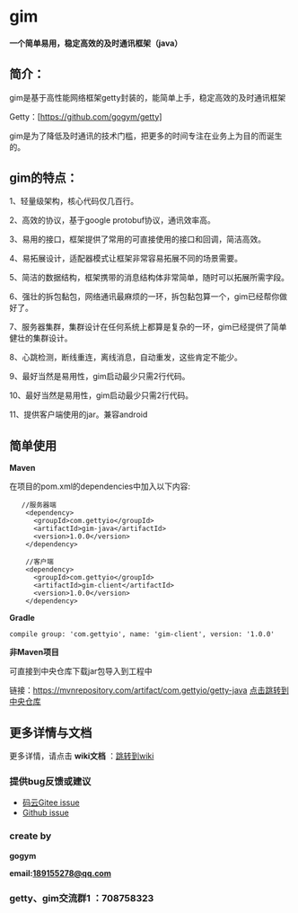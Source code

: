 # gim

#### **一个简单易用，稳定高效的及时通讯框架（java）**

## 简介：

gim是基于高性能网络框架getty封装的，能简单上手，稳定高效的及时通讯框架

Getty：[https://github.com/gogym/getty]

gim是为了降低及时通讯的技术门槛，把更多的时间专注在业务上为目的而诞生的。

## gim的特点：

1、轻量级架构，核心代码仅几百行。

2、高效的协议，基于google protobuf协议，通讯效率高。

3、易用的接口，框架提供了常用的可直接使用的接口和回调，简洁高效。

4、易拓展设计，适配器模式让框架非常容易拓展不同的场景需要。

5、简洁的数据结构，框架携带的消息结构体非常简单，随时可以拓展所需字段。

6、强壮的拆包黏包，网络通讯最麻烦的一环，拆包黏包算一个，gim已经帮你做好了。

7、服务器集群，集群设计在任何系统上都算是复杂的一环，gim已经提供了简单健壮的集群设计。

8、心跳检测，断线重连，离线消息，自动重发，这些肯定不能少。

9、最好当然是易用性，gim启动最少只需2行代码。

10、最好当然是易用性，gim启动最少只需2行代码。

11、提供客户端使用的jar。兼容android

 ## 简单使用 
 
  **Maven** 
 
 在项目的pom.xml的dependencies中加入以下内容:
 
 
 ```
    //服务器端
     <dependency>
       <groupId>com.gettyio</groupId>
       <artifactId>gim-java</artifactId>
       <version>1.0.0</version>
     </dependency>
     
     //客户端
     <dependency>
       <groupId>com.gettyio</groupId>
       <artifactId>gim-client</artifactId>
       <version>1.0.0</version>
     </dependency>
 ```
 
  **Gradle** 
 
 
 ```
 compile group: 'com.gettyio', name: 'gim-client', version: '1.0.0'
 ```
 
  **非Maven项目** 
 
 可直接到中央仓库下载jar包导入到工程中
 
 链接：https://mvnrepository.com/artifact/com.gettyio/getty-java  [点击跳转到中央仓库](https://mvnrepository.com/artifact/com.gettyio/getty-java)

 
 ## 更多详情与文档
 
 更多详情，请点击  **wiki文档** ：[跳转到wiki](https://gitee.com/kokjuis/gim/wikis/pages)
 
 ### 提供bug反馈或建议
 
 - [码云Gitee issue](https://gitee.com/kokjuis/gim/issues)
 - [Github issue](https://github.com/gogym/gim/issues)
 
 
 ### create by
 
  **gogym** 
 
  **email:189155278@qq.com** 
  
  ### getty、gim交流群1 ：708758323